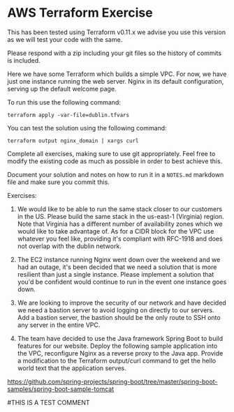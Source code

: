 # AWS Terraform Exercise
 
This has been tested using Terraform v0.11.x we advise you use this version as we will test your code with the same.
 
Please respond with a zip including your git files so the history of commits is included.
 
Here we have some Terraform which builds a simple VPC. For now, we have just one instance running the web server.
Nginx in its default configuration, serving up the default welcome page.
 
To run this use the following command:
 
```
terraform apply -var-file=dublin.tfvars
```
 
You can test the solution using the following command:
 
```
terraform output nginx_domain | xargs curl
```
 
Complete all exercises, making sure to use git appropriately. Feel free to modify the existing code as much as possible in order to best achieve this.
 
Document your solution and notes on how to run it in a `NOTES.md` markdown file and make sure you commit this.
 
Exercises:
 
1. We would like to be able to run the same stack closer to our customers in the US. Please build the same stack in
the us-east-1 (Virginia) region. Note that Virginia has a different number of availability zones which we would like
to take advantage of. As for a CIDR block for the VPC use whatever you feel like, providing it's compliant with RFC-1918 and does not overlap with the dublin network.
 
2. The EC2 instance running Nginx went down over the weekend and we had an outage, it's been decided that we need a solution
that is more resilient than just a single instance. Please implement a solution that you'd be confident would continue
to run in the event one instance goes down.
 
3. We are looking to improve the security of our network and have decided we need a bastion server to avoid logging on
directly to our servers. Add a bastion server, the bastion should be the only route to SSH onto any server in the
entire VPC.
 
4. The team have decided to use the Java framework Spring Boot to build features for our website. Deploy the following sample
application into the VPC, reconfigure Nginx as a reverse proxy to the Java app. Provide a modification to the Terraform
output/curl command to get the hello world text that the application serves.
 
https://github.com/spring-projects/spring-boot/tree/master/spring-boot-samples/spring-boot-sample-tomcat

#THIS IS A TEST COMMENT
